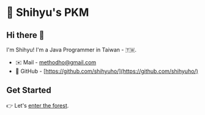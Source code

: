 # 🌱 Shihyu's PKM

## Hi there 👋

I'm Shihyu! I'm a Java Programmer in Taiwan - 🇹🇼.

- ✉️ Mail - [methodho@gmail.com](mailto:methodho@gmail.com) 
- 👤 GitHub - [https://github.com/shihyuho/](https://github.com/shihyuho/)

## Get Started

👉 Let's [enter the forest](+home.md).
